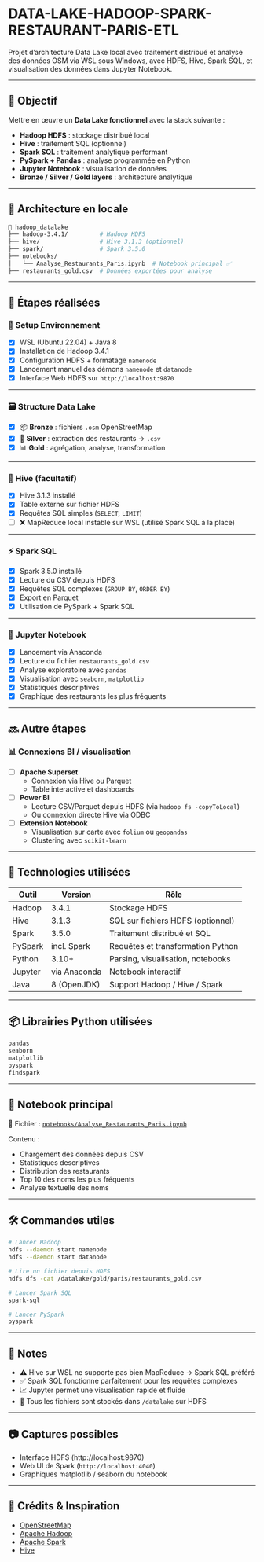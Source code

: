 # DATA-LAKE-HADOOP-SPARK-RESTAURANT-PARIS-ETL
Projet d’architecture Data Lake local avec traitement distribué et analyse des données OSM via WSL sous Windows, avec HDFS, Hive, Spark SQL, et visualisation des données dans Jupyter Notebook.

---

## 🚀 Objectif

Mettre en œuvre un **Data Lake fonctionnel** avec la stack suivante :
- **Hadoop HDFS** : stockage distribué local
- **Hive** : traitement SQL (optionnel)
- **Spark SQL** : traitement analytique performant
- **PySpark + Pandas** : analyse programmée en Python
- **Jupyter Notebook** : visualisation de données
- **Bronze / Silver / Gold layers** : architecture analytique

---

## 📁 Architecture en locale

```bash
📂 hadoop_datalake
├── hadoop-3.4.1/         # Hadoop HDFS
├── hive/                 # Hive 3.1.3 (optionnel)
├── spark/                # Spark 3.5.0
├── notebooks/
│   └── Analyse_Restaurants_Paris.ipynb  # Notebook principal ✅
├── restaurants_gold.csv  # Données exportées pour analyse
```

---

## 🧱 Étapes réalisées

### 🔧 Setup Environnement

- [x] WSL (Ubuntu 22.04) + Java 8
- [x] Installation de Hadoop 3.4.1
- [x] Configuration HDFS + formatage `namenode`
- [x] Lancement manuel des démons `namenode` et `datanode`
- [x] Interface Web HDFS sur `http://localhost:9870`

---

### 🗃️ Structure Data Lake

- [x] 📦 **Bronze** : fichiers `.osm` OpenStreetMap
- [x] 🧼 **Silver** : extraction des restaurants → `.csv`
- [x] 📊 **Gold** : agrégation, analyse, transformation

---

### 🐘 Hive (facultatif)

- [x] Hive 3.1.3 installé
- [x] Table externe sur fichier HDFS
- [x] Requêtes SQL simples (`SELECT`, `LIMIT`)
- [ ] ❌ MapReduce local instable sur WSL (utilisé Spark SQL à la place)

---

### ⚡ Spark SQL

- [x] Spark 3.5.0 installé
- [x] Lecture du CSV depuis HDFS
- [x] Requêtes SQL complexes (`GROUP BY`, `ORDER BY`)
- [x] Export en Parquet
- [x] Utilisation de PySpark + Spark SQL

---

### 📓 Jupyter Notebook

- [x] Lancement via Anaconda
- [x] Lecture du fichier `restaurants_gold.csv`
- [x] Analyse exploratoire avec `pandas`
- [x] Visualisation avec `seaborn`, `matplotlib`
- [x] Statistiques descriptives
- [x] Graphique des restaurants les plus fréquents

---

## 🔜 Autre étapes

### 📊 Connexions BI / visualisation

- [ ] **Apache Superset**
  - Connexion via Hive ou Parquet
  - Table interactive et dashboards
- [ ] **Power BI**
  - Lecture CSV/Parquet depuis HDFS (via `hadoop fs -copyToLocal`)
  - Ou connexion directe Hive via ODBC
- [ ] **Extension Notebook**
  - Visualisation sur carte avec `folium` ou `geopandas`
  - Clustering avec `scikit-learn`

---

## 🧠 Technologies utilisées

| Outil         | Version       | Rôle                               |
|---------------|---------------|------------------------------------|
| Hadoop        | 3.4.1         | Stockage HDFS                      |
| Hive          | 3.1.3         | SQL sur fichiers HDFS (optionnel)  |
| Spark         | 3.5.0         | Traitement distribué et SQL        |
| PySpark       | incl. Spark   | Requêtes et transformation Python  |
| Python        | 3.10+         | Parsing, visualisation, notebooks  |
| Jupyter       | via Anaconda  | Notebook interactif                |
| Java          | 8 (OpenJDK)   | Support Hadoop / Hive / Spark      |

---

## 📦 Librairies Python utilisées

```bash
pandas
seaborn
matplotlib
pyspark
findspark
```

---

## 📄 Notebook principal

🔗 Fichier : [`notebooks/Analyse_Restaurants_Paris.ipynb`](notebooks/Analyse_Restaurants_Paris.ipynb)

Contenu :
- Chargement des données depuis CSV
- Statistiques descriptives
- Distribution des restaurants
- Top 10 des noms les plus fréquents
- Analyse textuelle des noms

---

## 🛠️ Commandes utiles

```bash
# Lancer Hadoop
hdfs --daemon start namenode
hdfs --daemon start datanode

# Lire un fichier depuis HDFS
hdfs dfs -cat /datalake/gold/paris/restaurants_gold.csv

# Lancer Spark SQL
spark-sql

# Lancer PySpark
pyspark
```

---

## 📌 Notes

- ⚠️ Hive sur WSL ne supporte pas bien MapReduce → Spark SQL préféré
- ✅ Spark SQL fonctionne parfaitement pour les requêtes complexes
- 📈 Jupyter permet une visualisation rapide et fluide
- 🔐 Tous les fichiers sont stockés dans `/datalake` sur HDFS

---

## 📷 Captures possibles

- Interface HDFS (http://localhost:9870)
- Web UI de Spark (`http://localhost:4040`)
- Graphiques matplotlib / seaborn du notebook

---

## 🤝 Crédits & Inspiration

- [OpenStreetMap](https://www.openstreetmap.org/)
- [Apache Hadoop](https://hadoop.apache.org/)
- [Apache Spark](https://spark.apache.org/)
- [Hive](https://hive.apache.org/)

